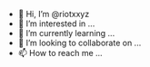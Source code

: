 - 👋 Hi, I’m @riotxxyz
- 👀 I’m interested in ...
- 🌱 I’m currently learning ...
- 💞️ I’m looking to collaborate on ...
- 📫 How to reach me ...

<!---
riotxxyz/riotxxyz is a ✨ special ✨ repository because its `README.md` (this file) appears on your GitHub profile.
You can click the Preview link to take a look at your changes.
--->
